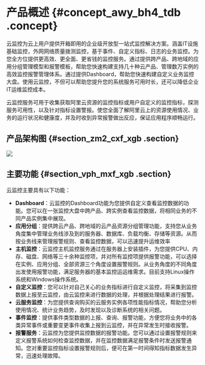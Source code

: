 # 产品概述 {#concept_awy_bh4_tdb .concept}

云监控为云上用户提供开箱即用的企业级开放型一站式监控解决方案。涵盖IT设施基础监控，外网网络质量拨测监控，基于事件、自定义指标、日志的业务监控。为您全方位提供更高效、更全面、更省钱的监控服务。通过提供跨产品、跨地域的应用分组管理模型和报警模板，帮助您快速构建支持几十种云产品、管理数万实例的高效监控报警管理体系。通过提供Dashboard，帮助您快速构建自定义业务监控大盘。使用云监控，不但可以帮助您提升您的系统服务可用时长，还可以降低企业IT运维监控成本。

云监控服务可用于收集获取阿里云资源的监控指标或用户自定义的监控指标，探测服务可用性，以及针对指标设置警报。使您全面了解阿里云上的资源使用情况、业务的运行状况和健康度，并及时收到异常报警做出反应，保证应用程序顺畅运行。

## 产品架构图 {#section_zm2_cxf_xgb .section}

![](http://static-aliyun-doc.oss-cn-hangzhou.aliyuncs.com/assets/img/6120/15517777096442_zh-CN.png)

## 主要功能 {#section_vph_mxf_xgb .section}

云监控主要具有以下功能：

-   **Dashboard**：云监控的Dashboard功能为您提供自定义查看监控数据的功能。您可以在一张监控大盘中跨产品、跨实例查看监控数据，将相同业务的不同产品实例集中展现。
-   **应用分组**：提供跨云产品、跨地域的云产品资源分组管理功能，支持您从业务角度集中管理业务线涉及到的服务器、数据库、负载均衡、存储等资源。从而按业务线来管理报警规则、查看监控数据，可以迅速提升运维效率
-   **主机监控**：云监控主机监控服务通过在服务器上安装插件，为您提供CPU、内存、磁盘、网络等三十余种监控项，并对所有监控项提供报警功能，可以选择在实例、应用分组、全部资源三个角度设置报警规则。从业务角度的不同角度出发使用报警功能，满足服务器的基本监控运运维需求。目前支持Linux操作系统和Windows操作系统。
-   **自定义监控**：您可以针对自己关心的业务指标进行自定义监控，将采集到监控数据上报至云监控，由云监控来进行数据的处理，并根据处理结果进行报警。
-   **云服务监控**：为您提供查询购买的云服务实例各项性能指标情况，帮助您分析使用情况、统计业务趋势，及时发现以及诊断系统的相关问题。
-   **事件监控**：提供事件类型数据的上报、查询、报警功能，方便您将业务中的各类异常事件或重要变更事件收集上报到云监控，并在异常发生时接收报警。
-   **报警服务**：云监控为您提供监控数据的报警功能。您可以通过设置报警规则来定义报警系统如何检查监控数据，并在监控数据满足报警条件时发送报警通知。您对重要监控指标设置报警规则后，便可在第一时间得知指标数据发生异常，迅速处理故障。

